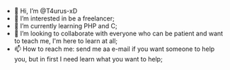 - 👋 Hi, I’m @T4urus-xD
- 👀 I’m interested in be a freelancer;
- 🌱 I’m currently learning PHP and C;
- 💞️ I’m looking to collaborate with everyone who can be patient and want to teach me, I'm here to learn at all;
- 📫 How to reach me: send me aa e-mail if you want someone to help you, but in first I need learn what you want to help;

<!---
T4urus-xD/T4urus-xD is a ✨ special ✨ repository because its `README.md` (this file) appears on your GitHub profile.
You can click the Preview link to take a look at your changes.
--->
